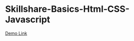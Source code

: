 # Skillshare-Basics-Html-CSS-Javascript
 
[Demo Link](https://f00d4tehg0dz.github.io/Skillshare-Basics-Html-CSS-Javascript/index.html)
